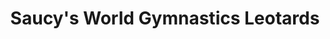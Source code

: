 ---
title: "Saucy's World Gymnastics Leotards"
url: /mississauga/saucys-world-gymnastics-leotards/
shop: Sport
---